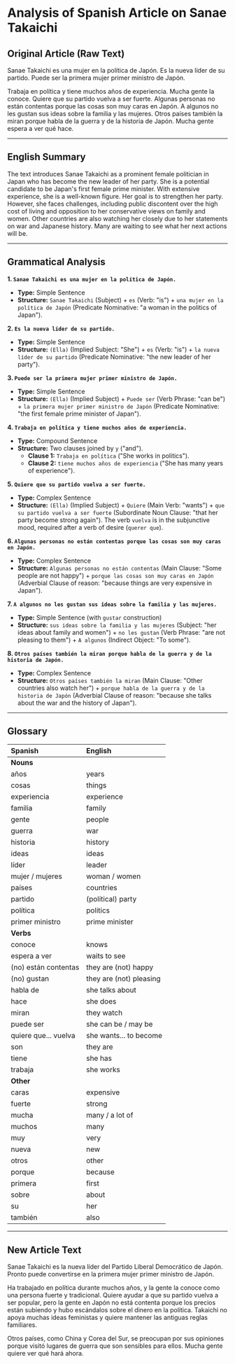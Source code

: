 # Analysis of Spanish Article on Sanae Takaichi

## Original Article (Raw Text)

Sanae Takaichi es una mujer en la política de Japón. Es la nueva líder de su partido. Puede ser la primera mujer primer ministro de Japón.

Trabaja en política y tiene muchos años de experiencia. Mucha gente la conoce. Quiere que su partido vuelva a ser fuerte. Algunas personas no están contentas porque las cosas son muy caras en Japón. A algunos no les gustan sus ideas sobre la familia y las mujeres. Otros países también la miran porque habla de la guerra y de la historia de Japón. Mucha gente espera a ver qué hace.

---

## English Summary

The text introduces Sanae Takaichi as a prominent female politician in Japan who has become the new leader of her party. She is a potential candidate to be Japan's first female prime minister. With extensive experience, she is a well-known figure. Her goal is to strengthen her party. However, she faces challenges, including public discontent over the high cost of living and opposition to her conservative views on family and women. Other countries are also watching her closely due to her statements on war and Japanese history. Many are waiting to see what her next actions will be.

---

## Grammatical Analysis

**1. `Sanae Takaichi es una mujer en la política de Japón.`**
*   **Type:** Simple Sentence
*   **Structure:** `Sanae Takaichi` (Subject) + `es` (Verb: "is") + `una mujer en la política de Japón` (Predicate Nominative: "a woman in the politics of Japan").

**2. `Es la nueva líder de su partido.`**
*   **Type:** Simple Sentence
*   **Structure:** `(Ella)` (Implied Subject: "She") + `es` (Verb: "is") + `la nueva líder de su partido` (Predicate Nominative: "the new leader of her party").

**3. `Puede ser la primera mujer primer ministro de Japón.`**
*   **Type:** Simple Sentence
*   **Structure:** `(Ella)` (Implied Subject) + `Puede ser` (Verb Phrase: "can be") + `la primera mujer primer ministro de Japón` (Predicate Nominative: "the first female prime minister of Japan").

**4. `Trabaja en política y tiene muchos años de experiencia.`**
*   **Type:** Compound Sentence
*   **Structure:** Two clauses joined by `y` ("and").
    *   **Clause 1:** `Trabaja en política` ("She works in politics").
    *   **Clause 2:** `tiene muchos años de experiencia` ("She has many years of experience").

**5. `Quiere que su partido vuelva a ser fuerte.`**
*   **Type:** Complex Sentence
*   **Structure:** `(Ella)` (Implied Subject) + `Quiere` (Main Verb: "wants") + `que su partido vuelva a ser fuerte` (Subordinate Noun Clause: "that her party become strong again"). The verb `vuelva` is in the subjunctive mood, required after a verb of desire (`querer que`).

**6. `Algunas personas no están contentas porque las cosas son muy caras en Japón.`**
*   **Type:** Complex Sentence
*   **Structure:** `Algunas personas no están contentas` (Main Clause: "Some people are not happy") + `porque las cosas son muy caras en Japón` (Adverbial Clause of reason: "because things are very expensive in Japan").

**7. `A algunos no les gustan sus ideas sobre la familia y las mujeres.`**
*   **Type:** Simple Sentence (with `gustar` construction)
*   **Structure:** `sus ideas sobre la familia y las mujeres` (Subject: "her ideas about family and women") + `no les gustan` (Verb Phrase: "are not pleasing to them") + `A algunos` (Indirect Object: "To some").

**8. `Otros países también la miran porque habla de la guerra y de la historia de Japón.`**
*   **Type:** Complex Sentence
*   **Structure:** `Otros países también la miran` (Main Clause: "Other countries also watch her") + `porque habla de la guerra y de la historia de Japón` (Adverbial Clause of reason: "because she talks about the war and the history of Japan").

---

## Glossary

| Spanish | English |
| :--- | :--- |
| **Nouns** | |
| años | years |
| cosas | things |
| experiencia | experience |
| familia | family |
| gente | people |
| guerra | war |
| historia | history |
| ideas | ideas |
| líder | leader |
| mujer / mujeres | woman / women |
| países | countries |
| partido | (political) party |
| política | politics |
| primer ministro | prime minister |
| **Verbs** | |
| conoce | knows |
| espera a ver | waits to see |
| (no) están contentas | they are (not) happy |
| (no) gustan | they are (not) pleasing |
| habla de | she talks about |
| hace | she does |
| miran | they watch |
| puede ser | she can be / may be |
| quiere que... vuelva | she wants... to become |
| son | they are |
| tiene | she has |
| trabaja | she works |
| **Other** | |
| caras | expensive |
| fuerte | strong |
| mucha | many / a lot of |
| muchos | many |
| muy | very |
| nueva | new |
| otros | other |
| porque | because |
| primera | first |
| sobre | about |
| su | her |
| también | also |

---

## New Article Text

Sanae Takaichi es la nueva líder del Partido Liberal Democrático de Japón. Pronto puede convertirse en la primera mujer primer ministro de Japón.

Ha trabajado en política durante muchos años, y la gente la conoce como una persona fuerte y tradicional. Quiere ayudar a que su partido vuelva a ser popular, pero la gente en Japón no está contenta porque los precios están subiendo y hubo escándalos sobre el dinero en la política. Takaichi no apoya muchas ideas feministas y quiere mantener las antiguas reglas familiares.

Otros países, como China y Corea del Sur, se preocupan por sus opiniones porque visitó lugares de guerra que son sensibles para ellos. Mucha gente quiere ver qué hará ahora.